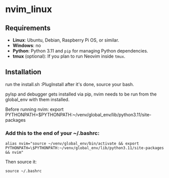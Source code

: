 # nvim_linux

## Requirements

- **Linux**: Ubuntu, Debian, Raspberry Pi OS, or similar.
- **Windows**: no
- **Python**: Python 3.11 and `pip` for managing Python dependencies.
- **tmux** (optional): If you plan to run Neovim inside `tmux`.

## Installation

run the install.sh
:PlugInstall after it's done, source your bash. 

pylsp and debugger gets installed via pip, nvim needs to be run from the global_env with them installed.

Before running nvim: export PYTHONPATH=$PYTHONPATH:~/venv/global_env/lib/python3.11/site-packages

### Add this to the end of your ~/.bashrc:


`alias nvim="source ~/venv/global_env/bin/activate && export PYTHONPATH=\$PYTHONPATH:~/venv/global_env/lib/python3.11/site-packages && nvim"`

Then source it:

`source ~/.bashrc`
